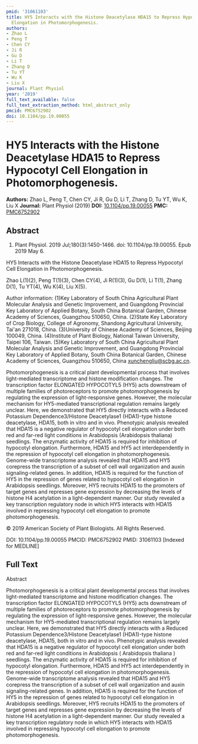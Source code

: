 ```yaml
---
pmid: '31061103'
title: HY5 Interacts with the Histone Deacetylase HDA15 to Repress Hypocotyl Cell
  Elongation in Photomorphogenesis.
authors:
- Zhao L
- Peng T
- Chen CY
- Ji R
- Gu D
- Li T
- Zhang D
- Tu YT
- Wu K
- Liu X
journal: Plant Physiol
year: '2019'
full_text_available: false
full_text_extraction_method: html_abstract_only
pmcid: PMC6752902
doi: 10.1104/pp.19.00055
---
```


# HY5 Interacts with the Histone Deacetylase HDA15 to Repress Hypocotyl Cell Elongation in Photomorphogenesis.
**Authors:** Zhao L, Peng T, Chen CY, Ji R, Gu D, Li T, Zhang D, Tu YT, Wu K, Liu X
**Journal:** Plant Physiol (2019)
**DOI:** [10.1104/pp.19.00055](https://doi.org/10.1104/pp.19.00055)
**PMC:** [PMC6752902](https://www.ncbi.nlm.nih.gov/pmc/articles/PMC6752902/)

## Abstract

1. Plant Physiol. 2019 Jul;180(3):1450-1466. doi: 10.1104/pp.19.00055. Epub 2019 
May 6.

HY5 Interacts with the Histone Deacetylase HDA15 to Repress Hypocotyl Cell 
Elongation in Photomorphogenesis.

Zhao L(1)(2), Peng T(1)(3), Chen CY(4), Ji R(1)(3), Gu D(1), Li T(1), Zhang 
D(1), Tu YT(4), Wu K(4), Liu X(5).

Author information:
(1)Key Laboratory of South China Agricultural Plant Molecular Analysis and 
Genetic Improvement, and Guangdong Provincial Key Laboratory of Applied Botany, 
South China Botanical Garden, Chinese Academy of Sciences, Guangzhou 510650, 
China.
(2)State Key Laboratory of Crop Biology, College of Agronomy, Shandong 
Agricultural University, Tai'an 271018, China.
(3)University of Chinese Academy of Sciences, Beijing 100049, China.
(4)Institute of Plant Biology, National Taiwan University, Taipei 106, Taiwan.
(5)Key Laboratory of South China Agricultural Plant Molecular Analysis and 
Genetic Improvement, and Guangdong Provincial Key Laboratory of Applied Botany, 
South China Botanical Garden, Chinese Academy of Sciences, Guangzhou 510650, 
China xunchengliu@scbg.ac.cn.

Photomorphogenesis is a critical plant developmental process that involves 
light-mediated transcriptome and histone modification changes. The transcription 
factor ELONGATED HYPOCOTYL5 (HY5) acts downstream of multiple families of 
photoreceptors to promote photomorphogenesis by regulating the expression of 
light-responsive genes. However, the molecular mechanism for HY5-mediated 
transcriptional regulation remains largely unclear. Here, we demonstrated that 
HY5 directly interacts with a Reduced Potassium Dependence3/Histone Deacetylase1 
(HDA1)-type histone deacetylase, HDA15, both in vitro and in vivo. Phenotypic 
analysis revealed that HDA15 is a negative regulator of hypocotyl cell 
elongation under both red and far-red light conditions in Arabidopsis 
(Arabidopsis thaliana) seedlings. The enzymatic activity of HDA15 is required 
for inhibition of hypocotyl elongation. Furthermore, HDA15 and HY5 act 
interdependently in the repression of hypocotyl cell elongation in 
photomorphogenesis. Genome-wide transcriptome analysis revealed that HDA15 and 
HY5 corepress the transcription of a subset of cell wall organization and auxin 
signaling-related genes. In addition, HDA15 is required for the function of HY5 
in the repression of genes related to hypocotyl cell elongation in Arabidopsis 
seedlings. Moreover, HY5 recruits HDA15 to the promoters of target genes and 
represses gene expression by decreasing the levels of histone H4 acetylation in 
a light-dependent manner. Our study revealed a key transcription regulatory node 
in which HY5 interacts with HDA15 involved in repressing hypocotyl cell 
elongation to promote photomorphogenesis.

© 2019 American Society of Plant Biologists. All Rights Reserved.

DOI: 10.1104/pp.19.00055
PMCID: PMC6752902
PMID: 31061103 [Indexed for MEDLINE]

## Full Text

Abstract

Photomorphogenesis is a critical plant developmental process that involves light-mediated transcriptome and histone modification changes. The transcription factor ELONGATED HYPOCOTYL5 (HY5) acts downstream of multiple families of photoreceptors to promote photomorphogenesis by regulating the expression of light-responsive genes. However, the molecular mechanism for HY5-mediated transcriptional regulation remains largely unclear. Here, we demonstrated that HY5 directly interacts with a Reduced Potassium Dependence3/Histone Deacetylase1 (HDA1)-type histone deacetylase, HDA15, both in vitro and in vivo. Phenotypic analysis revealed that HDA15 is a negative regulator of hypocotyl cell elongation under both red and far-red light conditions in Arabidopsis ( Arabidopsis thaliana ) seedlings. The enzymatic activity of HDA15 is required for inhibition of hypocotyl elongation. Furthermore, HDA15 and HY5 act interdependently in the repression of hypocotyl cell elongation in photomorphogenesis. Genome-wide transcriptome analysis revealed that HDA15 and HY5 corepress the transcription of a subset of cell wall organization and auxin signaling-related genes. In addition, HDA15 is required for the function of HY5 in the repression of genes related to hypocotyl cell elongation in Arabidopsis seedlings. Moreover, HY5 recruits HDA15 to the promoters of target genes and represses gene expression by decreasing the levels of histone H4 acetylation in a light-dependent manner. Our study revealed a key transcription regulatory node in which HY5 interacts with HDA15 involved in repressing hypocotyl cell elongation to promote photomorphogenesis.
